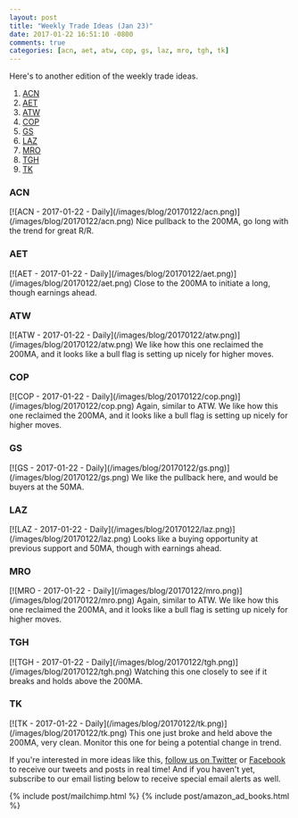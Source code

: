 ```yaml
---
layout: post
title: "Weekly Trade Ideas (Jan 23)"
date: 2017-01-22 16:51:10 -0800
comments: true
categories: [acn, aet, atw, cop, gs, laz, mro, tgh, tk]
---
```


Here's to another edition of the weekly trade ideas.

1. [ACN](#20170122-acn "ACN")
2. [AET](#20170122-aet "AET")
3. [ATW](#20170122-atw "ATW")
4. [COP](#20170122-cop "COP")
5. [GS](#20170122-gs "GS")
6. [LAZ](#20170122-laz "LAZ")
7. [MRO](#20170122-mro "MRO")
8. [TGH](#20170122-tgh "TGH")
8. [TK](#20170122-tk "TK")

<h3 id="20170122-acn">ACN</h3>
[![ACN - 2017-01-22 - Daily](/images/blog/20170122/acn.png)](/images/blog/20170122/acn.png)
Nice pullback to the 200MA, go long with the trend for great R/R.

<h3 id="20170122-aet">AET</h3>
[![AET - 2017-01-22 - Daily](/images/blog/20170122/aet.png)](/images/blog/20170122/aet.png)
Close to the 200MA to initiate a long, though earnings ahead.

<h3 id="20170122-atw">ATW</h3>
[![ATW - 2017-01-22 - Daily](/images/blog/20170122/atw.png)](/images/blog/20170122/atw.png)
We like how this one reclaimed the 200MA, and it looks like a bull flag is setting up nicely for higher moves.

<h3 id="20170122-cop">COP</h3>
[![COP - 2017-01-22 - Daily](/images/blog/20170122/cop.png)](/images/blog/20170122/cop.png)
Again, similar to ATW. We like how this one reclaimed the 200MA, and it looks like a bull flag is setting up nicely for higher moves.

<h3 id="20170122-gs">GS</h3>
[![GS - 2017-01-22 - Daily](/images/blog/20170122/gs.png)](/images/blog/20170122/gs.png)
We like the pullback here, and would be buyers at the 50MA.

<h3 id="20170122-laz">LAZ</h3>
[![LAZ - 2017-01-22 - Daily](/images/blog/20170122/laz.png)](/images/blog/20170122/laz.png)
Looks like a buying opportunity at previous support and 50MA, though with earnings ahead.

<h3 id="20170122-mro">MRO</h3>
[![MRO - 2017-01-22 - Daily](/images/blog/20170122/mro.png)](/images/blog/20170122/mro.png)
Again, similar to ATW. We like how this one reclaimed the 200MA, and it looks like a bull flag is setting up nicely for higher moves.

<h3 id="20170122-tgh">TGH</h3>
[![TGH - 2017-01-22 - Daily](/images/blog/20170122/tgh.png)](/images/blog/20170122/tgh.png)
Watching this one closely to see if it breaks and holds above the 200MA.

<h3 id="20170122-tk">TK</h3>
[![TK - 2017-01-22 - Daily](/images/blog/20170122/tk.png)](/images/blog/20170122/tk.png)
This one just broke and held above the 200MA, very clean. Monitor this one for being a potential change in trend.

If you're interested in more ideas like this, [follow us on Twitter](https://twitter.com/theta_positive "Follow @thetatrades on Twitter") or [Facebook](https://facebook.com/thetatrades "Follow @thetatrades on Facebook") to receive our tweets and posts in real time! And if you haven't yet, subscribe to our email listing below to receive special email alerts as well.

{% include post/mailchimp.html %}
{% include post/amazon_ad_books.html %}
